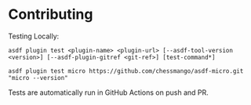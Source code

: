 # Contributing

Testing Locally:

```shell
asdf plugin test <plugin-name> <plugin-url> [--asdf-tool-version <version>] [--asdf-plugin-gitref <git-ref>] [test-command*]

asdf plugin test micro https://github.com/chessmango/asdf-micro.git "micro --version"
```

Tests are automatically run in GitHub Actions on push and PR.
